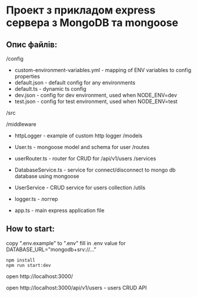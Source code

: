 # Проект з прикладом express сервера з MongoDB та mongoose

## Опис файлів:
/config
* custom-environment-variables.yml - mapping of ENV variables to config properties
* default.json - default config for any environments
* default.ts - dynamic ts config
* dev.json - config for dev environment, used when NODE_ENV=dev
* test.json - config for test environment, used when NODE_ENV=test

/src

  /middleware
  * httpLogger - example of custom http logger
  /models
  * User.ts - mongoose model and schema for user
  /routes
  * userRouter.ts - router for CRUD for /api/v1/users
  /services
  * DatabaseService.ts - service for connect/disconnect to mongo db database using mongoose
  * UserService - CRUD service for users collection
  /utils
  * logger.ts - логгер

* app.ts  - main express application file

## How to start:
  copy ".env.example" to ".env"
  fill in .env value for DATABASE_URL="mongodb+srv://..."

```
npm install
npm run start:dev
```
open http://localhost:3000/

open http://localhost:3000/api/v1/users - users CRUD API
